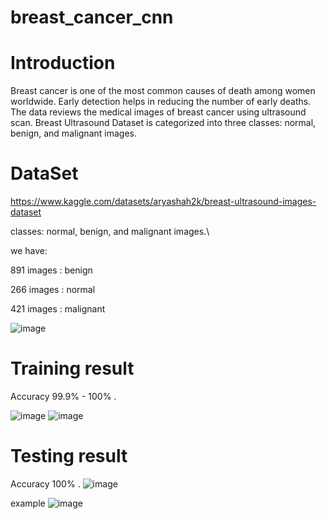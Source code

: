 # breast_cancer_cnn

# Introduction 
Breast cancer is one of the most common causes of death among women worldwide. Early detection helps in reducing the number of early deaths.
The data reviews the medical images of breast cancer using ultrasound scan. 
Breast Ultrasound Dataset is categorized into three classes: normal, benign, and malignant images.

# DataSet
https://www.kaggle.com/datasets/aryashah2k/breast-ultrasound-images-dataset

classes: normal, benign, and malignant images.\

 we have:
 
 891  images :  benign
 
 266  images :  normal
 
 421  images :  malignant

![image](https://github.com/AmiraFathy01/breast_cancer_cnn/assets/79209830/2213e24b-6f82-44f4-b04c-11b017bf11d6)

# Training result 

Accuracy 99.9% - 100% .

![image](https://github.com/AmiraFathy01/breast_cancer_cnn/assets/79209830/82198c26-2873-4aee-89ad-388bd986265b)
![image](https://github.com/AmiraFathy01/breast_cancer_cnn/assets/79209830/af250baf-d599-4d77-b994-19174d767a59)


# Testing result 
Accuracy  100% .
![image](https://github.com/AmiraFathy01/breast_cancer_cnn/assets/79209830/2f5f75fa-4e8a-46fc-958a-bd78255dd30b)

example 
![image](https://github.com/AmiraFathy01/breast_cancer_cnn/assets/79209830/3c6a6d4e-2e18-4496-9961-5cac4fe17934)
